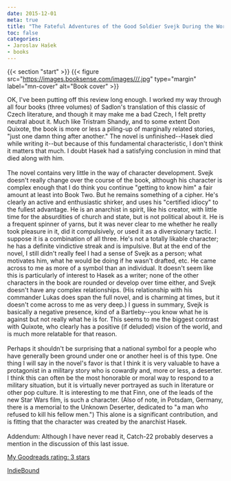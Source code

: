 ```yaml
---
date: 2015-12-01
meta: true
title: "The Fateful Adventures of the Good Soldier Svejk During the World War, Book(s) Three & Four"
toc: false
categories:
- Jaroslav Hašek
- books
---
```


{{< section "start" >}}
{{< figure src="https://images.booksense.com/images///.jpg" type="margin" label="mn-cover" alt="Book cover" >}}

OK, I've been putting off this review long enough. I worked my way through all four books (three volumes) of Sadlon's translation of this classic of Czech literature, and though it may make me a bad Czech, I felt pretty neutral about it. Much like Tristram Shandy, and to some extent Don Quixote, the book is more or less a piling-up of marginally related stories, "just one damn thing after another." The novel is unfinished--Hasek died while writing it--but because of this fundamental characteristic, I don't think it matters that much. I doubt Hasek had a satisfying conclusion in mind that died along with him. <br /><br />The novel contains very little in the way of character development. Svejk doesn't really change over the course of the book, although his character is complex enough that I do think you continue "getting to know him" a fair amount at least into Book Two. But he remains something of a cipher. He's clearly an active and enthusiastic shirker, and uses his "certified idiocy" to the fullest advantage. He is an anarchist in spirit, like his creator, with little time for the absurdities of church and state, but is not political about it. He is a frequent spinner of yarns, but it was never clear to me whether he really took pleasure in it, did it compulsively, or used it as a diversionary tactic. I suppose it is a combination of all three. He's not a totally likable character; he has a definite vindictive streak and is impulsive. But at the end of the novel, I still didn't really feel I had a sense of Svejk as a person; what motivates him, what he would be doing if he wasn't drafted, etc. He came across to me as more of a symbol than an individual. It doesn't seem like this is particularly of interest to Hasek as a writer; none of the other characters in the book are rounded or develop over time either, and Svejk doesn't have any complex relationships. (His relationship with his commander Lukas does span the full novel, and is charming at times, but it doesn't come across to me as very deep.) I guess in summary, Svejk is basically a negative presence, kind of a Bartleby--you know what he is against but not really what he is for. This seems to me the biggest contrast with Quixote, who clearly has a positive (if deluded) vision of the world, and is much more relatable for that reason.<br /><br />Perhaps it shouldn't be surprising that a national symbol for a people who have generally been ground under one or another heel is of this type. One thing I will say in the novel's favor is that I think it is very valuable to have a protagonist in a military story who is cowardly and, more or less, a deserter. I think this can often be the most honorable or moral way to respond to a military situation, but it is virtually never portrayed as such in literature or other pop culture. It is interesting to me that Finn, one of the leads of the new Star Wars film, is such a character. (Also of note, in Potsdam, Germany, there is a memorial to the Unknown Deserter, dedicated to "a man who refused to kill his fellow men.") This alone is a significant contribution, and is fitting that the character was created by the anarchist Hasek. <br /><br />Addendum: Although I have never read it, Catch-22 probably deserves a mention in the discussion of this last issue.

[My Goodreads rating: 3 stars](https://www.goodreads.com/review/show/1449197039)  

[IndieBound](https://www.indiebound.org/book/)
